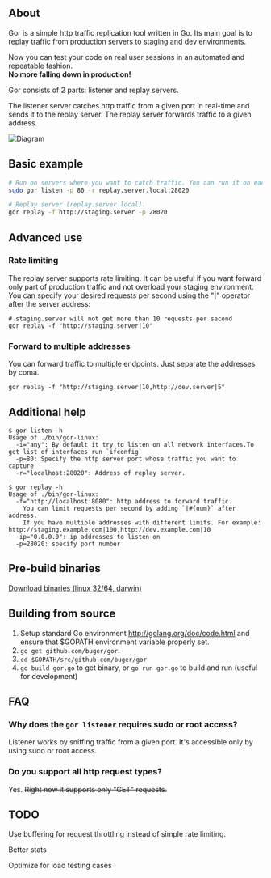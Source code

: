 ## About

Gor is a simple http traffic replication tool written in Go. 
Its main goal is to replay traffic from production servers to staging and dev environments.


Now you can test your code on real user sessions in an automated and repeatable fashion.  
**No more falling down in production!**

Gor consists of 2 parts: listener and replay servers.

The listener server catches http traffic from a given port in real-time
and sends it to the replay server. 
The replay server forwards traffic to a given address.


![Diagram](http://i.imgur.com/9mqj2SK.png)


## Basic example

```bash
# Run on servers where you want to catch traffic. You can run it on each `web` machine.
sudo gor listen -p 80 -r replay.server.local:28020 

# Replay server (replay.server.local). 
gor replay -f http://staging.server -p 28020
```

## Advanced use

### Rate limiting
The replay server supports rate limiting. It can be useful if you want
forward only part of production traffic and not overload your staging
environment. You can specify your desired requests per second using the
"|" operator after the server address:

```
# staging.server will not get more than 10 requests per second
gor replay -f "http://staging.server|10"
```

### Forward to multiple addresses

You can forward traffic to multiple endpoints. Just separate the addresses by coma.
```
gor replay -f "http://staging.server|10,http://dev.server|5"
```

## Additional help
```
$ gor listen -h
Usage of ./bin/gor-linux:
  -i="any": By default it try to listen on all network interfaces.To get list of interfaces run `ifconfig`
  -p=80: Specify the http server port whose traffic you want to capture
  -r="localhost:28020": Address of replay server.
```

```
$ gor replay -h
Usage of ./bin/gor-linux:
  -f="http://localhost:8080": http address to forward traffic.
	You can limit requests per second by adding `|#{num}` after address.
	If you have multiple addresses with different limits. For example: http://staging.example.com|100,http://dev.example.com|10
  -ip="0.0.0.0": ip addresses to listen on
  -p=28020: specify port number
```

## Pre-build binaries

[Download binaries (linux 32/64, darwin)](https://drive.google.com/folderview?id=0B46uay48NwcfWFowc1E4a1BISVU&usp=sharing)

## Building from source
1. Setup standard Go environment http://golang.org/doc/code.html and ensure that $GOPATH environment variable properly set.
2. `go get github.com/buger/gor`. 
3. `cd $GOPATH/src/github.com/buger/gor`
4. `go build gor.go` to get binary, or `go run gor.go` to build and run (useful for development)

## FAQ

### Why does the `gor listener` requires sudo or root access?
Listener works by sniffing traffic from a given port. It's accessible
only by using sudo or root access.

### Do you support all http request types?
Yes. ~~Right now it supports only "GET" requests.~~

## TODO

Use buffering for request throttling instead of simple rate limiting. 

Better stats

Optimize for load testing cases
